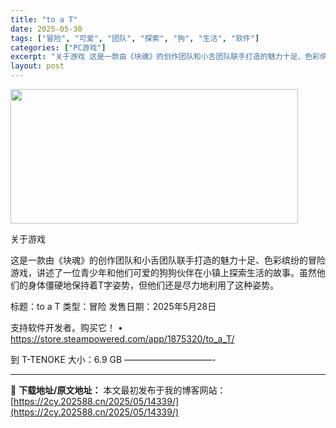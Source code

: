 ```yaml
---
title: "to a T"
date: 2025-05-30
tags: ["冒险", "可爱", "团队", "探索", "狗", "生活", "软件"]
categories: ["PC游戏"]
excerpt: "关于游戏 这是一款由《块魂》的创作团队和小舌团队联手打造的魅力十足、色彩缤纷的冒险游戏，讲述了一位青少年和他们可爱的狗狗伙伴在小镇上探索生活的故事。虽然他们的身体僵硬地保持着T字姿势，但他们还是尽力地利用了这种姿势。 标题：to a T 类型：冒险 发售日期：2025年5月28日 支持软件开发者。购&hellip;"
layout: post
---
```


<img src="https://2cy.202588.cn/wp-content/uploads/2025/05/2025053007105762.webp" alt="" width="460" height="215" class="aligncenter size-full wp-image-14345" />

关于游戏

这是一款由《块魂》的创作团队和小舌团队联手打造的魅力十足、色彩缤纷的冒险游戏，讲述了一位青少年和他们可爱的狗狗伙伴在小镇上探索生活的故事。虽然他们的身体僵硬地保持着T字姿势，但他们还是尽力地利用了这种姿势。

标题：to a T
类型：冒险
发售日期：2025年5月28日

支持软件开发者。购买它！
• https://store.steampowered.com/app/1875320/to_a_T/

到 T-TENOKE
大小：6.9 GB
——————————- 

---
📖 **下载地址/原文地址：** 本文最初发布于我的博客网站：[https://2cy.202588.cn/2025/05/14339/](https://2cy.202588.cn/2025/05/14339/)
